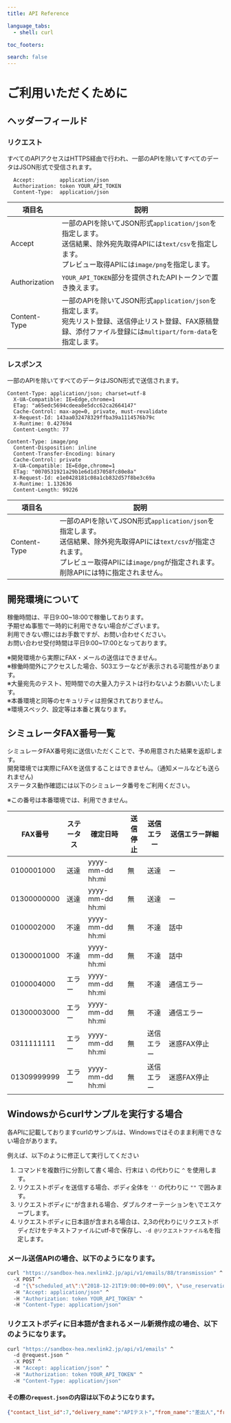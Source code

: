 ```yaml
---
title: API Reference

language_tabs:
  - shell: curl

toc_footers:

search: false
---
```


# ご利用いただくために

## ヘッダーフィールド

### リクエスト

すべてのAPIアクセスはHTTPS経由で行われ、一部のAPIを除いてすべてのデータはJSON形式で受信されます。

<div class="center-column"></div>

```
  Accept:        application/json
  Authorization: token YOUR_API_TOKEN
  Content-Type:  application/json
```

| 項目名 | 説明 |
| ---- | ---- |
| Accept | 一部のAPIを除いてJSON形式`application/json`を指定します。<br>送信結果、除外宛先取得APIには`text/csv`を指定します。<br>プレビュー取得APIには`image/png`を指定します。 |
| Authorization | `YOUR_API_TOKEN`部分を提供されたAPIトークンで置き換えます。 |
| Content-Type | 一部のAPIを除いてJSON形式`application/json`を指定します。<br>宛先リスト登録、送信停止リスト登録、FAX原稿登録、添付ファイル登録には`multipart/form-data`を指定します。 |

### レスポンス

一部のAPIを除いてすべてのデータはJSON形式で送信されます。

<div class="center-column"></div>

```
Content-Type: application/json; charset=utf-8
  X-UA-Compatible: IE=Edge,chrome=1
  ETag: "a65edc5694cdeea8e5dcc62ca2664147"
  Cache-Control: max-age=0, private, must-revalidate
  X-Request-Id: 143aa032478329ffba39a1114576b79c
  X-Runtime: 0.427694
  Content-Length: 77
```


<div class="center-column"></div>

```
Content-Type: image/png
  Content-Disposition: inline
  Content-Transfer-Encoding: binary
  Cache-Control: private
  X-UA-Compatible: IE=Edge,chrome=1
  ETag: "0070531921a29b1e6d1d37058fc80e8a"
  X-Request-Id: e1e0428181c08a1cb832d57f8be3c69a
  X-Runtime: 1.132636
  Content-Length: 99226
```

| 項目名 | 説明 |
| ---- | ---- |
| Content-Type | 一部のAPIを除いてJSON形式`application/json`を指定します。<br>送信結果、除外宛先取得APIには`text/csv`が指定されます。<br>プレビュー取得APIには`image/png`が指定されます。<br>削除APIには特に指定されません。 |

## 開発環境について

稼働時間は、平日9:00~18:00で稼働しております。  
予期せぬ事態で一時的に利用できない場合がございます。  
利用できない際にはお手数ですが、お問い合わせください。  
お問い合わせ受付時間は平日9:00~17:00となっております。  

※開発環境から実際にFAX・メールの送信はできません。  
※稼働時間外にアクセスした場合、503エラーなどが表示される可能性があります。  
※大量宛先のテスト、短時間での大量入力テストは行わないようお願いいたします。  
※本番環境と同等のセキュリティは担保されておりません。  
※環境スペック、設定等は本番と異なります。


## シミュレータFAX番号一覧

シミュレータFAX番号宛に送信いただくことで、予め用意された結果を返却します。<br>
開発環境では実際にFAXを送信することはできません。（通知メールなども送られません)<br>
ステータス動作確認には以下のシミュレータ番号をご利用ください。

※この番号は本番環境では、利用できません。

<table style="table-layout: fixed;">
  <thead>
    <tr>
      <th>FAX番号</th>
      <th>ステータス</th>
      <th>確定日時</th>
      <th>送信停止</th>
      <th>送信エラー</th>
      <th style="width: 120px">送信エラー詳細</th>
    </tr>
  </thead>
  <tbody>
    <tr>
      <td>0100001000</td>
      <td>送達</td>
      <td>yyyy-mm-dd hh:mi</td>
      <td>無</td>
      <td>送達</td>
      <td>ー</td>
    </tr>
    <tr>
      <td>01300000000</td>
      <td>送達</td>
      <td>yyyy-mm-dd hh:mi</td>
      <td>無</td>
      <td>送達</td>
      <td>ー</td>
    </tr>
    <tr>
      <td>0100002000</td>
      <td>不達</td>
      <td>yyyy-mm-dd hh:mi</td>
      <td>無</td>
      <td>不達</td>
      <td>話中</td>
    </tr>
    <tr>
      <td>01300001000</td>
      <td>不達</td>
      <td>yyyy-mm-dd hh:mi</td>
      <td>無</td>
      <td>不達</td>
      <td>話中</td>
    </tr>
    <tr>
      <td>0100004000</td>
      <td>エラー</td>
      <td>yyyy-mm-dd hh:mi</td>
      <td>無</td>
      <td>不達</td>
      <td>通信エラー</td>
    </tr>
    <tr>
      <td>01300003000</td>
      <td>エラー</td>
      <td>yyyy-mm-dd hh:mi</td>
      <td>無</td>
      <td>不達</td>
      <td>通信エラー</td>
    </tr>
    <tr>
      <td>0311111111</td>
      <td>エラー</td>
      <td>yyyy-mm-dd hh:mi</td>
      <td>無</td>
      <td>送信エラー</td>
      <td>迷惑FAX停止</td>
    </tr>
    <tr>
      <td>01309999999</td>
      <td>エラー</td>
      <td>yyyy-mm-dd hh:mi</td>
      <td>無</td>
      <td>送信エラー</td>
      <td>迷惑FAX停止</td>
    </tr>
  </tbody>
</table>

## Windowsからcurlサンプルを実行する場合
各APIに記載しておりますcurlのサンプルは、Windowsではそのまま利用できない場合があります。

例えば、以下のように修正して実行してください

1. コマンドを複数行に分割して書く場合、行末は `\` の代わりに `^` を使用します。
2. リクエストボディを送信する場合、ボディ全体を `''` の代わりに `""` で囲みます。
3. リクエストボディに` " `が含まれる場合、ダブルクオーテーションを` \ `でエスケープします。
4. リクエストボディに日本語が含まれる場合は、2,3の代わりにリクエストボディだけをテキストファイルにutf-8で保存し、`-d @リクエストファイル名`を指定します。


### メール送信APIの場合、以下のようになります。

<div class="center-column"></div>

```sh
curl "https://sandbox-hea.nexlink2.jp/api/v1/emails/88/transmission" ^
  -X POST ^
  -d "{\"scheduled_at\":\"2018-12-21T19:00:00+09:00\", \"use_reservation_notice\":true}" ^
  -H "Accept: application/json" ^
  -H "Authorization: token YOUR_API_TOKEN" ^
  -H "Content-Type: application/json"
```

### リクエストボディに日本語が含まれるメール新規作成の場合、以下のようになります。

<div class="center-column"></div>

```sh
curl "https://sandbox-hea.nexlink2.jp/api/v1/emails" ^
  -d @request.json ^
  -X POST ^
  -H "Accept: application/json" ^
  -H "Authorization: token YOUR_API_TOKEN" ^
  -H "Content-Type: application/json"
```

#### その際の`request.json`の内容は以下のようになります。

<div class="center-column"></div>

```json
{"contact_list_id":7,"delivery_name":"APIテスト","from_name":"差出人","from_address":"from@example.com","reply_to_address":"reply@example.com","subject":"APIテストタイトル","email_type":1,"text_body":"{{会社}}　{{部署}} \n{{姓}}　{{名}}様\nこんにちは\nここhttps://sandbox-hea.nexlink2.jp/api/v1/referencesをクリックしてください。\nこちらもご確認ください。\n{{添付ファイル名1}}({{添付ファイルURL1}})","allow_duplicate_email_addresses":false,"click_log_urls":["https://sandbox-hea.nexlink2.jp/api/v1/references"],"use_beacon":true,"notice_mail_addresses":["notice@example.com"]}
```
